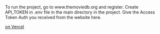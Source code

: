 <p>To run the project, go to www.themoviedb.org and register. Create API_TOKEN in .env file in the main directory in the project. Give the Access Token Auth you received from the website here.</p>

<a href="https://nextjs-movie-sample.vercel.app/" target="_blank" rel="noopener">on Vercel</a> 
